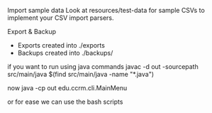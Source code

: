 
Import sample data
Look at resources/test-data for sample CSVs to implement your CSV import parsers.

Export & Backup
- Exports created into ./exports
- Backups created into ./backups/<timestamp>


if you want to run using java commands
javac -d out -sourcepath src/main/java $(find src/main/java -name "*.java")

now
java -cp out edu.ccrm.cli.MainMenu

or for ease we can use the bash scripts
